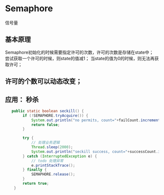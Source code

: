 # Semaphore
信号量
## 基本原理
Semaphore初始化的时候需要指定许可的次数，许可的次数是存储在state中；
尝试获取一个许可的时候，则state的值减1；
当state的值为0的时候，则无法再获取许可；
## 许可的个数可以动态改变；


## 应用： 秒杀
```java
   public static boolean seckill() {
        if (!SEMAPHORE.tryAcquire()) {
            System.out.println("no permits, count="+failCount.incrementAndGet());
            return false;
        }

        try {
            // 处理业务逻辑
            Thread.sleep(2000);
            System.out.println("seckill success, count="+successCount.incrementAndGet());
        } catch (InterruptedException e) {
            // todo 处理异常
            e.printStackTrace();
        } finally {
            SEMAPHORE.release();
        }
        return true;
    }
```
